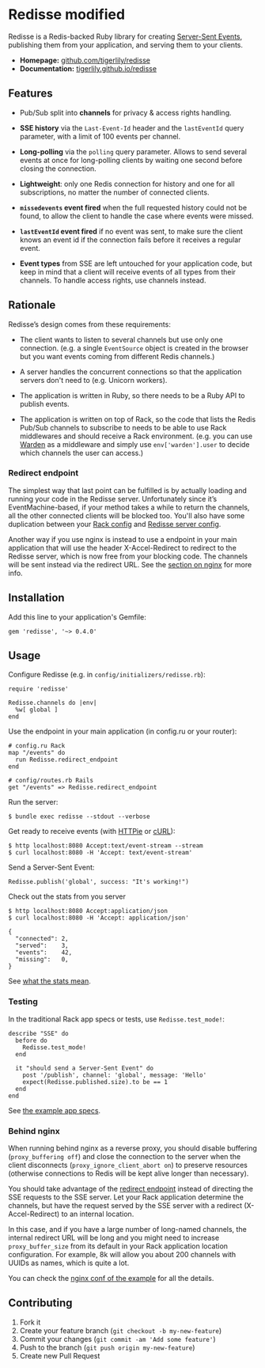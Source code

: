 # Redisse modified

Redisse is a Redis-backed Ruby library for creating [Server-Sent
Events](http://www.w3.org/TR/eventsource/), publishing them from your
application, and serving them to your clients.

* **Homepage:**
  [github.com/tigerlily/redisse](https://github.com/tigerlily/redisse)
* **Documentation:**
  [tigerlily.github.io/redisse](https://tigerlily.github.io/redisse/)

## Features

* Pub/Sub split into **channels** for privacy & access rights handling.

* **SSE history** via the `Last-Event-Id` header and the `lastEventId` query
  parameter, with a limit of 100 events per channel.

* **Long-polling** via the `polling` query parameter. Allows to send several
  events at once for long-polling clients by waiting one second before closing
  the connection.

* **Lightweight**: only one Redis connection for history and one for all
  subscriptions, no matter the number of connected clients.

* **`missedevents` event fired** when the full requested history could not be
  found, to allow the client to handle the case where events were missed.

* **`lastEventId` event fired** if no event was sent, to make sure the client
  knows an event id if the connection fails before it receives a regular event.

* **Event types** from SSE are left untouched for your application code, but
  keep in mind that a client will receive events of all types from their
  channels. To handle access rights, use channels instead.

## Rationale

Redisse’s design comes from these requirements:

* The client wants to listen to several channels but use only one connection.
  (e.g. a single `EventSource` object is created in the browser but you want
  events coming from different Redis channels.)

* A server handles the concurrent connections so that the application servers
  don't need to (e.g. Unicorn workers).

* The application is written in Ruby, so there needs to be a Ruby API to
  publish events.

* The application is written on top of Rack, so the code that lists the Redis
  Pub/Sub channels to subscribe to needs to be able to use Rack middlewares and
  should receive a Rack environment. (e.g. you can use
  [Warden](https://github.com/hassox/warden) as a middleware and simply use
  `env['warden'].user` to decide which channels the user can access.)

### Redirect endpoint

The simplest way that last point can be fulfilled is by actually loading and
running your code in the Redisse server. Unfortunately since it’s
EventMachine-based, if your method takes a while to return the channels, all
the other connected clients will be blocked too. You'll also have some
duplication between your [Rack config](https://github.com/tigerlily/redisse/blob/9052630e57081714365188a8f55f0549aee03d56/example/config.ru#L30)
and [Redisse server config](https://github.com/tigerlily/redisse/blob/9052630e57081714365188a8f55f0549aee03d56/example/lib/sse_server.rb#L15).

Another way if you use nginx is instead to use a endpoint in your main
application that will use the header X-Accel-Redirect to redirect to the
Redisse server, which is now free from your blocking code. The channels will be
sent instead via the redirect URL. See the [section on nginx](#behind-nginx)
for more info.

## Installation

Add this line to your application's Gemfile:

    gem 'redisse', '~> 0.4.0'

## Usage

Configure Redisse (e.g. in `config/initializers/redisse.rb`):

    require 'redisse'

    Redisse.channels do |env|
      %w[ global ]
    end

Use the endpoint in your main application (in config.ru or your router):

    # config.ru Rack
    map "/events" do
      run Redisse.redirect_endpoint
    end

    # config/routes.rb Rails
    get "/events" => Redisse.redirect_endpoint

Run the server:

    $ bundle exec redisse --stdout --verbose

Get ready to receive events (with [HTTPie](http://httpie.org/) or
[cURL](https://curl.haxx.se)):

    $ http localhost:8080 Accept:text/event-stream --stream
    $ curl localhost:8080 -H 'Accept: text/event-stream'

Send a Server-Sent Event:

    Redisse.publish('global', success: "It's working!")

Check out the stats from you server

    $ http localhost:8080 Accept:application/json
    $ curl localhost:8080 -H 'Accept: application/json'

    {
      "connected": 2,
      "served":    3,
      "events":    42,
      "missing":   0,
    }

See [what the stats
mean](https://github.com/tigerlily/redisse/blob/master/lib/redisse/server/stats.rb#L6-L16).

### Testing

In the traditional Rack app specs or tests, use `Redisse.test_mode!`:

    describe "SSE" do
      before do
        Redisse.test_mode!
      end

      it "should send a Server-Sent Event" do
        post '/publish', channel: 'global', message: 'Hello'
        expect(Redisse.published.size).to be == 1
      end
    end

See [the example app
specs](https://github.com/tigerlily/redisse/blob/master/example/spec/app_spec.rb).

### Behind nginx

When running behind nginx as a reverse proxy, you should disable buffering
(`proxy_buffering off`) and close the connection to the server when the client
disconnects (`proxy_ignore_client_abort on`) to preserve resources (otherwise
connections to Redis will be kept alive longer than necessary).

You should take advantage of the [redirect endpoint](#redirect-endpoint)
instead of directing the SSE requests to the SSE server. Let your Rack
application determine the channels, but have the request served by the SSE
server with a redirect (X-Accel-Redirect) to an internal location.

In this case, and if you have a large number of long-named channels, the
internal redirect URL will be long and you might need to increase
`proxy_buffer_size` from its default in your Rack application location
configuration. For example, 8k will allow you about 200 channels with UUIDs as
names, which is quite a lot.

You can check the [nginx conf of the
example](https://github.com/tigerlily/redisse/blob/master/example/nginx.conf)
for all the details.

## Contributing

1. Fork it
2. Create your feature branch (`git checkout -b my-new-feature`)
3. Commit your changes (`git commit -am 'Add some feature'`)
4. Push to the branch (`git push origin my-new-feature`)
5. Create new Pull Request
